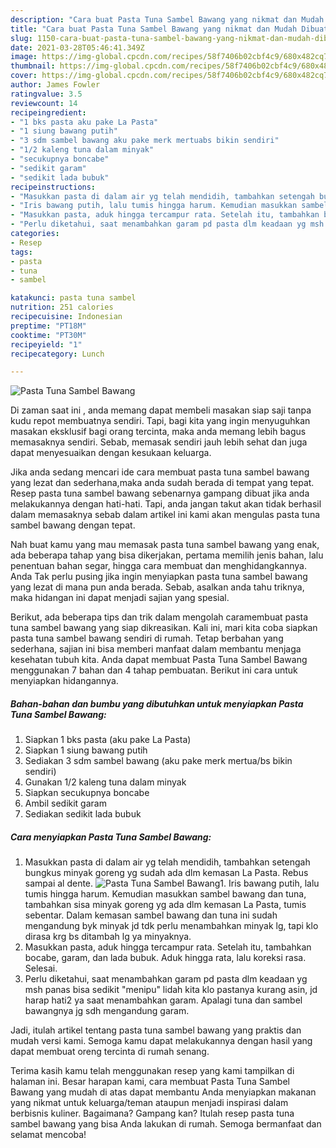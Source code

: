 ```yaml
---
description: "Cara buat Pasta Tuna Sambel Bawang yang nikmat dan Mudah Dibuat"
title: "Cara buat Pasta Tuna Sambel Bawang yang nikmat dan Mudah Dibuat"
slug: 1150-cara-buat-pasta-tuna-sambel-bawang-yang-nikmat-dan-mudah-dibuat
date: 2021-03-28T05:46:41.349Z
image: https://img-global.cpcdn.com/recipes/58f7406b02cbf4c9/680x482cq70/pasta-tuna-sambel-bawang-foto-resep-utama.jpg
thumbnail: https://img-global.cpcdn.com/recipes/58f7406b02cbf4c9/680x482cq70/pasta-tuna-sambel-bawang-foto-resep-utama.jpg
cover: https://img-global.cpcdn.com/recipes/58f7406b02cbf4c9/680x482cq70/pasta-tuna-sambel-bawang-foto-resep-utama.jpg
author: James Fowler
ratingvalue: 3.5
reviewcount: 14
recipeingredient:
- "1 bks pasta aku pake La Pasta"
- "1 siung bawang putih"
- "3 sdm sambel bawang aku pake merk mertuabs bikin sendiri"
- "1/2 kaleng tuna dalam minyak"
- "secukupnya boncabe"
- "sedikit garam"
- "sedikit lada bubuk"
recipeinstructions:
- "Masukkan pasta di dalam air yg telah mendidih, tambahkan setengah bungkus minyak goreng yg sudah ada dlm kemasan La Pasta. Rebus sampai al dente."
- "Iris bawang putih, lalu tumis hingga harum. Kemudian masukkan sambel bawang dan tuna, tambahkan sisa minyak goreng yg ada dlm kemasan La Pasta, tumis sebentar. Dalam kemasan sambel bawang dan tuna ini sudah mengandung byk minyak jd tdk perlu menambahkan minyak lg, tapi klo dirasa krg bs ditambah lg ya minyaknya."
- "Masukkan pasta, aduk hingga tercampur rata. Setelah itu, tambahkan bocabe, garam, dan lada bubuk. Aduk hingga rata, lalu koreksi rasa. Selesai."
- "Perlu diketahui, saat menambahkan garam pd pasta dlm keadaan yg msh panas bisa sedikit &#34;menipu&#34; lidah kita klo pastanya kurang asin, jd harap hati2 ya saat menambahkan garam. Apalagi tuna dan sambel bawangnya jg sdh mengandung garam."
categories:
- Resep
tags:
- pasta
- tuna
- sambel

katakunci: pasta tuna sambel 
nutrition: 251 calories
recipecuisine: Indonesian
preptime: "PT18M"
cooktime: "PT30M"
recipeyield: "1"
recipecategory: Lunch

---
```



![Pasta Tuna Sambel Bawang](https://img-global.cpcdn.com/recipes/58f7406b02cbf4c9/680x482cq70/pasta-tuna-sambel-bawang-foto-resep-utama.jpg)

Di zaman  saat ini , anda memang dapat membeli masakan siap saji tanpa kudu repot membuatnya sendiri. Tapi, bagi kita yang ingin menyuguhkan masakan eksklusif bagi orang tercinta, maka anda memang lebih bagus memasaknya sendiri. Sebab, memasak sendiri jauh lebih sehat dan juga dapat menyesuaikan dengan kesukaan keluarga.

Jika anda sedang mencari ide cara membuat pasta tuna sambel bawang yang lezat dan sederhana,maka anda sudah berada di tempat yang tepat. Resep pasta tuna sambel bawang  sebenarnya gampang dibuat jika anda melakukannya dengan hati-hati. Tapi, anda jangan takut akan tidak berhasil dalam memasaknya 
sebab dalam artikel ini kami akan mengulas pasta tuna sambel bawang dengan tepat.  



Nah buat kamu yang mau memasak pasta tuna sambel bawang yang enak, ada beberapa tahap yang bisa dikerjakan, pertama memilih jenis bahan, lalu penentuan bahan segar, hingga cara membuat dan menghidangkannya. Anda Tak perlu pusing jika ingin menyiapkan pasta tuna sambel bawang yang lezat di mana pun anda berada. Sebab, asalkan anda  tahu triknya, maka hidangan ini dapat menjadi sajian yang spesial.

Berikut, ada beberapa tips dan trik dalam mengolah caramembuat pasta tuna sambel bawang yang siap dikreasikan. Kali ini, mari kita coba siapkan pasta tuna sambel bawang sendiri di rumah. Tetap berbahan yang sederhana, sajian ini bisa memberi manfaat dalam membantu menjaga kesehatan tubuh kita. Anda dapat membuat Pasta Tuna Sambel Bawang menggunakan 7 bahan dan 4 tahap pembuatan. Berikut ini cara untuk menyiapkan hidangannya.

<!--inarticleads1-->

##### Bahan-bahan dan bumbu yang dibutuhkan untuk menyiapkan Pasta Tuna Sambel Bawang:

1. Siapkan 1 bks pasta (aku pake La Pasta)
1. Siapkan 1 siung bawang putih
1. Sediakan 3 sdm sambel bawang (aku pake merk mertua/bs bikin sendiri)
1. Gunakan 1/2 kaleng tuna dalam minyak
1. Siapkan secukupnya boncabe
1. Ambil sedikit garam
1. Sediakan sedikit lada bubuk




<!--inarticleads2-->

##### Cara menyiapkan Pasta Tuna Sambel Bawang:

1. Masukkan pasta di dalam air yg telah mendidih, tambahkan setengah bungkus minyak goreng yg sudah ada dlm kemasan La Pasta. Rebus sampai al dente.
<img src="https://img-global.cpcdn.com/steps/e8519eb452cffcbf/160x128cq70/pasta-tuna-sambel-bawang-langkah-memasak-1-foto.jpg" alt="Pasta Tuna Sambel Bawang">1. Iris bawang putih, lalu tumis hingga harum. Kemudian masukkan sambel bawang dan tuna, tambahkan sisa minyak goreng yg ada dlm kemasan La Pasta, tumis sebentar. Dalam kemasan sambel bawang dan tuna ini sudah mengandung byk minyak jd tdk perlu menambahkan minyak lg, tapi klo dirasa krg bs ditambah lg ya minyaknya.
1. Masukkan pasta, aduk hingga tercampur rata. Setelah itu, tambahkan bocabe, garam, dan lada bubuk. Aduk hingga rata, lalu koreksi rasa. Selesai.
1. Perlu diketahui, saat menambahkan garam pd pasta dlm keadaan yg msh panas bisa sedikit &#34;menipu&#34; lidah kita klo pastanya kurang asin, jd harap hati2 ya saat menambahkan garam. Apalagi tuna dan sambel bawangnya jg sdh mengandung garam.




Jadi, itulah artikel tentang  pasta tuna sambel bawang  yang praktis dan mudah versi kami. Semoga kamu dapat melakukannya dengan hasil yang dapat membuat oreng tercinta di rumah senang. 

Terima kasih kamu telah menggunakan resep yang kami tampilkan di halaman ini. Besar harapan kami, cara membuat  Pasta Tuna Sambel Bawang yang mudah di atas dapat membantu Anda menyiapkan makanan yang nikmat untuk keluarga/teman ataupun menjadi inspirasi dalam berbisnis kuliner. Bagaimana? Gampang kan? Itulah resep pasta tuna sambel bawang yang bisa Anda lakukan di rumah. Semoga bermanfaat dan selamat mencoba!

